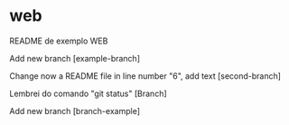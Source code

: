 # web

README de exemplo WEB




Add new branch [example-branch]


Change now a README file in line number "6", add text [second-branch]

Lembrei do comando "git status" [Branch]



Add new branch [branch-example]

